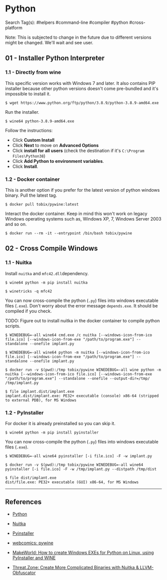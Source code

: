 # Python

Search Tag(s): #helpers #command-line #compiler #python #cross-platform

Note: This is subjected to change in the future due to different versions might be changed. We'll wait and see user.

## 01 - Installer Python Interpreter

### 1.1 - Directly from wine

This specific version works with Windows 7 and later. It also contains PIP installer because other python versions doesn't come pre-bundled and it's impossible to install it.

```
$ wget https://www.python.org/ftp/python/3.8.9/python-3.8.9-amd64.exe
```

Run the installer.

```
$ wine64 python-3.8.9-amd64.exe
```

Follow the instructions:
- Click **Custom Install**
- Click **Next** to move on **Advanced Options**
- Click **install for all users** (check the destination if it's `C:\Program Files\Python38`)
- Click **Add Python to environment variables**.
- Click **Install**.

### 1.2 - Docker container

This is another option if you prefer for the latest version of python windows binary. Pull the latest tag.

```
$ docker pull tobix/pywine:latest
```

Interact the docker container. Keep in mind this won't work on legacy Windows operating systems such as, Windows XP, 7, Windows Server 2003 and so on.

```
$ docker run --rm -it --entrypoint /bin/bash tobix/pywine
```

## 02 - Cross Compile Windows

### 1.1 - Nuitka

Install `nuitka` and `mfc42.dll`dependency. 

```
$ wine64 python -m pip install nuitka

$ winetricks -q mfc42
```

You can now cross-compile the python (`.py`) files into windows executable files (`.exe`). Don't worry about the error message `depends.exe`. It should be compiled if you check.

TODO: Figure out to install nuitka in the docker container to compile python scripts.

```
$ WINEDEBUG=-all wine64 cmd.exe /c nuitka [--windows-icon-from-ico file.ico] [--windows-icon-from-exe "/path/to/program.exe"] --standalone --onefile implant.py

$ WINEDEBUG=-all wine64 python -m nuitka [--windows-icon-from-ico file.ico] [--windows-icon-from-exe "/path/to/program.exe"] --standalone --onefile implant.py

$ docker run -v $(pwd):/tmp tobix/pywine WINEDEBUG=-all wine python -m nuitka [--windows-icon-from-ico file.ico] [--windows-icon-from-exe "/path/to/program.exe"] --standalone --onefile --output-dir=/tmp/ /tmp/implant.py

$ file implant.dist/implant.exe 
implant.dist/implant.exe: PE32+ executable (console) x86-64 (stripped to external PDB), for MS Windows
```

### 1.2 - PyInstaller

For docker it is already preinstalled so you can skip it.

```
$ wine64 python -m pip install pyinstaller
```

You can now cross-compile the python (`.py`) files into windows executable files (`.exe`).

```
$ WINEDEBUG=-all wine64 pyinstaller [-i file.ico] -F -w implant.py

$ docker run -v $(pwd):/tmp tobix/pywine WINEDEBUG=-all wine64 pyinstaller [-i file.ico] -F -w /tmp/implant.py --distpath /tmp/dist

$ file dist/implant.exe 
dist/file.exe: PE32+ executable (GUI) x86-64, for MS Windows
```

---
## References

- [Python](https://python.org)

- [Nuitka](https://nuitka.net/)

- [Pyinstaller](https://pyinstaller.org/en/stable/)

- [webcomics: pywine](https://github.com/webcomics/pywine)

- [MakeWorld: How to create Windows EXEs for Python on Linux, using PyInstaller and WINE](https://www.makeworld.space/2021/10/linux-wine-pyinstaller.html)

- [Threat.Zone: Create More Complicated Binaries with Nuitka & LLVM-Obfuscator](https://blog.threat.zone/create-more-complicated-binaries-with-nuitka-llvm-obfuscator/)